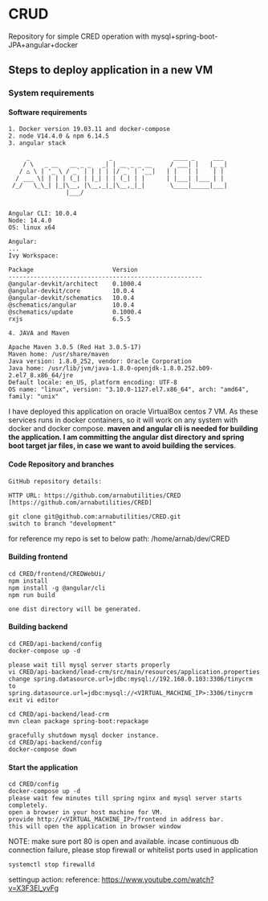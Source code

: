 # CRUD
Repository for simple CRED operation with mysql+spring-boot-JPA+angular+docker

## Steps to deploy application in a new VM

### System requirements

#### Software requirements

```
1. Docker version 19.03.11 and docker-compose
2. node V14.4.0 & npm 6.14.5
3. angular stack

     _                      _                 ____ _     ___ 
    / \   _ __   __ _ _   _| | __ _ _ __     / ___| |   |_ _|
   / △ \ | '_ \ / _` | | | | |/ _` | '__|   | |   | |    | |
  / ___ \| | | | (_| | |_| | | (_| | |      | |___| |___ | |
 /_/   \_\_| |_|\__, |\__,_|_|\__,_|_|       \____|_____|___|
                |___/
    

Angular CLI: 10.0.4
Node: 14.4.0
OS: linux x64

Angular:
...
Ivy Workspace:

Package                      Version
------------------------------------------------------
@angular-devkit/architect    0.1000.4
@angular-devkit/core         10.0.4
@angular-devkit/schematics   10.0.4
@schematics/angular          10.0.4
@schematics/update           0.1000.4
rxjs                         6.5.5

4. JAVA and Maven

Apache Maven 3.0.5 (Red Hat 3.0.5-17)
Maven home: /usr/share/maven
Java version: 1.8.0_252, vendor: Oracle Corporation
Java home: /usr/lib/jvm/java-1.8.0-openjdk-1.8.0.252.b09-2.el7_8.x86_64/jre
Default locale: en_US, platform encoding: UTF-8
OS name: "linux", version: "3.10.0-1127.el7.x86_64", arch: "amd64", family: "unix"
```
I have deployed this application on oracle VirtualBox centos 7 VM. As these services runs in docker containers, so it will work on any system with docker and docker compose. **maven and angular cli is needed for building the application. I am committing the angular dist directory and spring boot target jar files, in case we want to avoid building the services**.

#### Code Repository and branches

```
GitHub repository details:

HTTP URL: https://github.com/arnabutilities/CRED [https://github.com/arnabutilities/CRED]

git clone git@github.com:arnabutilities/CRED.git
switch to branch "development"
```
for reference my repo is set to below path:
/home/arnab/dev/CRED

#### Building frontend

```
cd CRED/frontend/CREDWebUi/
npm install
npm install -g @angular/cli
npm run build

one dist directory will be generated.
```

#### Building backend

```
cd CRED/api-backend/config
docker-compose up -d

please wait till mysql server starts properly
vi CRED/api-backend/lead-crm/src/main/resources/application.properties
change spring.datasource.url=jdbc:mysql://192.168.0.103:3306/tinycrm to spring.datasource.url=jdbc:mysql://<VIRTUAL_MACHINE_IP>:3306/tinycrm
exit vi editor

cd CRED/api-backend/lead-crm
mvn clean package spring-boot:repackage

gracefully shutdown mysql docker instance.
cd CRED/api-backend/config
docker-compose down

```

#### Start the application

```
cd CRED/config
docker-compose up -d
please wait few minutes till spring nginx and mysql server starts completely.
open a browser in your host machine for VM.
provide http://<VIRTUAL_MACHINE_IP>/frontend in address bar.
this will open the application in browser window
```
NOTE: make sure port 80 is open and available. incase continuous db connection failure, please stop firewall or whitelist ports used in application

```
systemctl stop firewalld
```

settingup action:
reference: https://www.youtube.com/watch?v=X3F3El_yvFg

